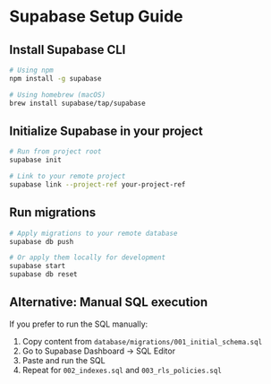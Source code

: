 # Supabase Setup Guide

## Install Supabase CLI
```bash
# Using npm
npm install -g supabase

# Using homebrew (macOS)
brew install supabase/tap/supabase
```

## Initialize Supabase in your project
```bash
# Run from project root
supabase init

# Link to your remote project
supabase link --project-ref your-project-ref
```

## Run migrations
```bash
# Apply migrations to your remote database
supabase db push

# Or apply them locally for development
supabase start
supabase db reset
```

## Alternative: Manual SQL execution
If you prefer to run the SQL manually:

1. Copy content from `database/migrations/001_initial_schema.sql`
2. Go to Supabase Dashboard → SQL Editor
3. Paste and run the SQL
4. Repeat for `002_indexes.sql` and `003_rls_policies.sql`